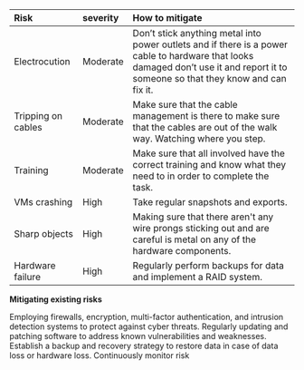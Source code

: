 

| Risk  | severity | How to mitigate |
| :---- | :---- | :---- |
| Electrocution | Moderate | Don’t stick anything metal into power outlets and if there is a power cable to hardware that looks damaged don’t use it and report it to someone so that they know and can fix it. |
| Tripping on cables | Moderate | Make sure that the cable management is there to make sure that the cables are out of the walk way. Watching where you step. |
| Training | Moderate | Make sure that all involved have the correct training and know what they need to in order to complete the task. |
| VMs crashing | High | Take regular snapshots and exports. |
| Sharp objects | High | Making sure that there aren't any wire prongs sticking out and are careful is metal on any of the hardware components. |
| Hardware failure| High | Regularly perform backups for data and implement a RAID system. |

__Mitigating existing risks__

Employing firewalls, encryption, multi-factor authentication, and intrusion detection systems to protect against cyber threats.
Regularly updating and patching software to address known vulnerabilities and weaknesses.
Establish a backup and recovery strategy to restore data in case of data loss or hardware loss.
Continuously  monitor risk
